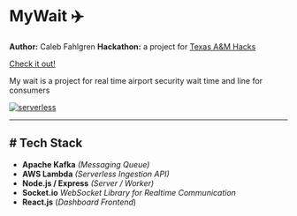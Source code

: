 # MyWait ✈️ 
**Author:** Caleb Fahlgren
**Hackathon:** a project for [Texas A&M Hacks](https://tamuhack2021.devpost.com/)

[Check it out!](https://mywait.live)

My wait is a project for real time airport security wait time and line for consumers

[![serverless](http://public.serverless.com/badges/v3.svg)](http://www.serverless.com)

--- 

## # Tech Stack
- **Apache Kafka** *(Messaging Queue)*
- **AWS Lambda** *(Serverless Ingestion API)*
- **Node.js / Express** *(Server / Worker)*
- **Socket.io** *WebSocket Library for Realtime Communication*
- **React.js** (*Dashboard Frontend*)